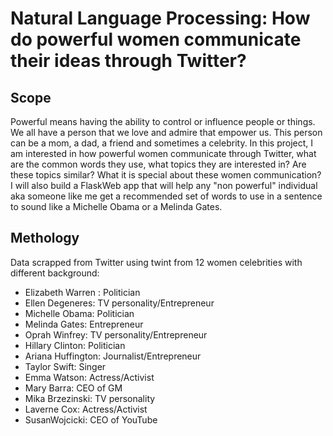 # Natural Language Processing: How do powerful women communicate their ideas through Twitter?

## Scope

Powerful means having the ability to control or influence people or things. We all have a person that we love and admire that empower us. This person can be a mom, a dad, a friend and sometimes a celebrity.
In this project, I am interested in how powerful women communicate through Twitter, what are the common words they use, what topics they are interested in? Are these topics similar? What it is special about these women communication?
I will also build a FlaskWeb app that will help any "non powerful" individual aka someone like me get a recommended set of words to use in a sentence to sound like a Michelle Obama or a Melinda Gates.


## Methology

Data scrapped from Twitter using twint from 12 women celebrities with different background:

- Elizabeth Warren : Politician
- Ellen Degeneres: TV personality/Entrepreneur
- Michelle Obama: Politician
- Melinda Gates: Entrepreneur
- Oprah Winfrey: TV personality/Entrepreneur
- Hillary Clinton: Politician
- Ariana Huffington: Journalist/Entrepreneur
- Taylor Swift: Singer
- Emma Watson: Actress/Activist
- Mary Barra: CEO of GM
- Mika Brzezinski: TV personality
- Laverne Cox: Actress/Activist
- SusanWojcicki: CEO of YouTube
